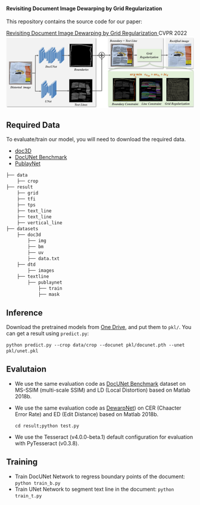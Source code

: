 ####  Revisiting Document Image Dewarping by Grid Regularization 

This repository contains the source code for our paper:

[ Revisiting Document Image Dewarping by Grid Regularization ]()
CVPR 2022
<img src = "data/pipeline.png">
## Required Data

 To evaluate/train our model, you will need to download the required data. 

- [doc3D](https://github.com/cvlab-stonybrook/doc3D-dataset)
- [DocUNet Benchmark](https://www3.cs.stonybrook.edu/~cvl/docunet.html)
- [PublayNet](https://github.com/ibm-aur-nlp/PubLayNet)

```
├── data
    ├── crop
├── result
    ├── grid
    ├── tfi
    ├── tps
    ├── text_line
    ├── text_line
    ├── vertical_line
├── datasets
    ├── doc3d
    	├── img
        ├── bm
        ├── uv
        ├── data.txt
    ├── dtd
        ├── images
    ├── textline
        ├── publaynet
        	├── train
        	├── mask        
```

## Inference

Download the pretrained models from [One Drive](https://1drv.ms/u/s!AlagB370HkjxgQrT63yfcAPy9M3n?e=PXaFNQ), and put them to `pkl/`. You can get a result using  `predict.py`:

```
python predict.py --crop data/crop --docunet pkl/docunet.pth --unet pkl/unet.pkl
```

## Evalutaion

- We use the same evaluation code as [DocUNet Benchmark](https://www3.cs.stonybrook.edu/~cvl/docunet.html) dataset on MS-SSIM (multi-scale SSIM) and LD (Local Distortion) based on Matlab 2018b.

- We use the same evaluation code as [DewarpNet](https://github.com/cvlab-stonybrook/DewarpNet)) on CER (Chaacter Error Rate) and ED (Edit Distance)  based on Matlab 2018b.

  ```
  cd result;python test.py
  ```

- We use the Tesseract (v4.0.0-beta.1) default configuration for evaluation with PyTesseract (v0.3.8).

## Training

- Train DocUNet Network to regress boundary points of the document: `python train_b.py`
- Train UNet Network to segment text line in the document: `python train_t.py`